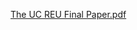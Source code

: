 [The UC REU Final Paper.pdf](https://github.com/user-attachments/files/20600078/The.UC.REU.Final.Paper.pdf)
